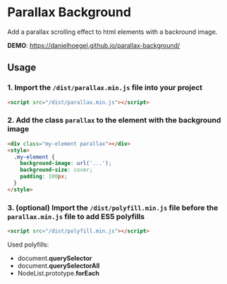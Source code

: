 # Parallax Background
Add a parallax scrolling effect to html elements with a backround image.

**DEMO**: https://danielhoegel.github.io/parallax-background/

## Usage
### 1. Import the `/dist/parallax.min.js` file into your project

```html
<script src="/dist/parallax.min.js"></script>
```

### 2. Add the class `parallax` to the element with the background image
```html
<div class="my-element parallax"></div>
<style>
  .my-element {
    background-image: url('...');
    background-size: cover;
    padding: 100px;
  }
</style>
```

### 3. (optional) Import the `/dist/polyfill.min.js` file **before** the `parallax.min.js` file to add ES5 polyfills
```html
<script src="/dist/polyfill.min.js"></script>
```
Used polyfills:
- document.**querySelector**
- document.**querySelectorAll**
- NodeList.prototype.**forEach**
